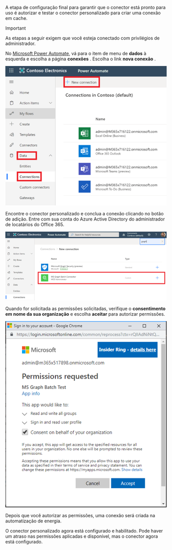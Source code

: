 <!-- markdownlint-disable MD002 MD041 -->

A etapa de configuração final para garantir que o conector está pronto para uso é autorizar e testar o conector personalizado para criar uma conexão em cache.

> [!IMPORTANT]
> As etapas a seguir exigem que você esteja conectado com privilégios de administrador.

No [Microsoft Power Automate](https://flow.microsoft.com), vá para o item de menu de **dados** à esquerda e escolha a página **conexões** . Escolha o link **nova conexão** .

![Uma captura de tela do botão Nova conexão](./images/new-connection.png)

Encontre o conector personalizado e conclua a conexão clicando no botão de adição. Entre com sua conta do Azure Active Directory do administrador de locatários do Office 365.

![Uma captura de tela da lista de conexões](./images/connection-sign-in.png)

Quando for solicitada as permissões solicitadas, verifique o **consentimento em nome da sua organização** e escolha **aceitar** para autorizar permissões.

![Uma captura de tela do prompt de consentimento](./images/consent-prompt.png)

Depois que você autorizar as permissões, uma conexão será criada na automatização de energia.

O conector personalizado agora está configurado e habilitado. Pode haver um atraso nas permissões aplicadas e disponível, mas o conector agora está configurado.
